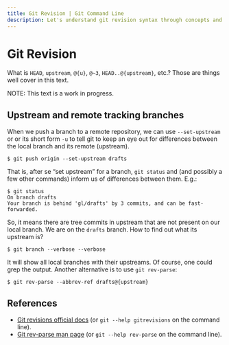 ```yaml
---
title: Git Revision | Git Command Line
description: Let's understand git revision syntax through concepts and practical examples of real life situations.
---
```


# Git Revision

What is `HEAD`, `upstream`, `@{u}`, `@~3`, `HEAD..@{upstream}`, etc.? Those are things well cover in this text.

NOTE: This text is a work in progress.

## Upstream and remote tracking branches

When we push a branch to a remote repository, we can use `--set-upstream` or or its short form `-u` to tell git to keep an eye out for differences between the local branch and its remote (upstream).

```shell-session
$ git push origin --set-upstream drafts
```

That is, after se “set upstream” for a branch, `git status` and (and possibly a few other commands) inform us of differences between them.
E.g.:

```shell-session
$ git status
On branch drafts
Your branch is behind 'gl/drafts' by 3 commits, and can be fast-forwarded.
```

So, it means there are tree commits in upstream that are not present on our local branch.
We are on the `drafts` branch.
How to find out what its upstream is?

```shell-session
$ git branch --verbose --verbose
```

It will show all local branches with their upstreams.
Of course, one could grep the output.
Another alternative is to use `git rev-parse`:

```shell-session
$ git rev-parse --abbrev-ref drafts@{upstream}
```

## References

- [Git revisions official docs](https://mirrors.edge.kernel.org/pub/software/scm/git/docs/gitrevisions.html) (or `git --help gitrevisions` on the command line).
- [Git rev-parse man page](https://mirrors.edge.kernel.org/pub/software/scm/git/docs/git-rev-parse.html) (or `git --help rev-parse` on the command line).
